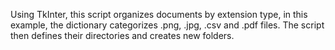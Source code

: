 Using TkInter, this script organizes documents by extension type, in this example, the dictionary categorizes .png, .jpg, .csv and .pdf files. The script then defines their directories and creates new folders.
